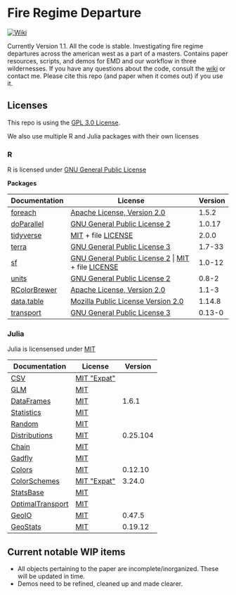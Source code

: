 # Fire Regime Departure
[![Wiki](https://img.shields.io/badge/Wiki)](https://github.com/souma4/Fire_Regime_Departure/wiki)


Currently Version 1.1. All the code is stable.
Investigating fire regime departures across the american west as a part of a masters. Contains paper resources, scripts, and demos for EMD and our workflow in three wildernesses. If you have any questions about the code, consult the [wiki](https://github.com/souma4/Fire_Regime_Departure/wiki) or contact me. Please cite this repo (and paper when it comes out) if you use it.

## Licenses

This repo is using the [GPL 3.0 License](https://github.com/souma4/Fire_Regime_Departure?tab=GPL-3.0-1-ov-file#readme).

We also use multiple R and Julia packages with their own licenses

### R

R is licensed under [GNU General Public License](https://www.r-project.org/COPYING)

**Packages**

| Documentation | License | Version |
| --- | --- | --- |
| [foreach](https://cran.r-project.org/web/packages/foreach/foreach.pdf)   | [Apache License, Version 2.0](https://www.apache.org/licenses/LICENSE-2.0) | 1.5.2 |
| [doParallel](https://cran.r-project.org/web/packages/doParallel/index.html) | [GNU General Public License 2](https://cran.r-project.org/web/licenses/GPL-2) | 1.0.17 |
| [tidyverse](https://cran.r-project.org/web/packages/tidyverse/tidyverse.pdf) | [MIT](https://cran.r-project.org/web/licenses/MIT) + file [LICENSE](https://cran.r-project.org/web/packages/tidyverse/LICENSE) | 2.0.0 |
| [terra](https://cran.r-project.org/web/packages/terra/terra.pdf) | [GNU General Public License 3](https://cran.r-project.org/web/licenses/GPL-3) | 1.7-33 |
| [sf](https://cran.r-project.org/web/packages/sf/sf.pdf)  | [GNU General Public License 2](https://cran.r-project.org/web/licenses/GPL-2) &#124; [MIT](https://cran.r-project.org/web/licenses/MIT) + file [LICENSE](https://cran.r-project.org/web/packages/sf/LICENSE) | 1.0-12 |
| [units](https://cran.r-project.org/web/packages/units/units.pdf) | [GNU General Public License 2](https://cran.r-project.org/web/licenses/GPL-2) | 0.8-2 |
| [RColorBrewer](https://cran.r-project.org/web/packages/RColorBrewer/RColorBrewer.pdf) | [Apache License, Version 2.0](https://www.apache.org/licenses/LICENSE-2.0) | 1.1-3 |
| [data.table](https://cran.r-project.org/web/packages/data.table/data.table.pdf) | [Mozilla Public License Version 2.0](https://cran.r-project.org/web/packages/data.table/LICENSE) | 1.14.8 |
| [transport](https://cran.r-project.org/web/packages/transport/index.html) | [GNU General Public License 3](https://cran.r-project.org/web/licenses/GPL-3) | 0.13-0 |

### Julia

Julia is licensensed under [MIT](https://github.com/JuliaLang/julia/blob/master/LICENSE.md)

| Documentation | License | Version |
| --- | --- | --- |
| [CSV](https://csv.juliadata.org/stable/) |[MIT "Expat"](https://github.com/JuliaData/CSV.jl?tab=License-1-ov-file#readme) | |
| [GLM](https://juliastats.org/GLM.jl/stable/) |[MIT](https://github.com/JuliaStats/GLM.jl?tab=License-1-ov-file#readme) | |
| [DataFrames](https://dataframes.juliadata.org/stable/) |[MIT](https://github.com/JuliaData/DataFrames.jl?tab=License-1-ov-file#readme) | 1.6.1 |
| [Statistics](https://github.com/JuliaStats/Statistics.jl) |[MIT](https://github.com/JuliaStats/Statistics.jl?tab=License-1-ov-file#readme) | |
| [Random](https://docs.julialang.org/en/v1/stdlib/Random/) |[MIT](https://github.com/JuliaLang/julia/blob/master/LICENSE.md) | |
| [Distributions](https://juliastats.org/Distributions.jl/stable/) |[MIT](https://github.com/JuliaStats/Distributions.jl?tab=License-1-ov-file#readme) | 0.25.104 |
| [Chain](https://github.com/jkrumbiegel/Chain.jl?tab=readme-ov-file) |[MIT](https://github.com/jkrumbiegel/Chain.jl?tab=MIT-1-ov-file#readme) | |
| [Gadfly](https://gadflyjl.org/stable/) |[MIT](https://github.com/GiovineItalia/Gadfly.jl?tab=License-1-ov-file#readme) | |
| [Colors](https://juliagraphics.github.io/Colors.jl/stable/) |[MIT](https://github.com/JuliaGraphics/Colors.jl?tab=License-1-ov-file#readme) | 0.12.10 |
| [ColorSchemes](https://juliagraphics.github.io/ColorSchemes.jl/stable/) |[MIT "Expat"](https://github.com/JuliaGraphics/ColorSchemes.jl?tab=License-1-ov-file#readme) | 3.24.0 |
| [StatsBase](https://juliastats.org/StatsBase.jl/stable/) |[MIT](https://github.com/JuliaStats/StatsBase.jl?tab=License-1-ov-file#readme) | |
| [OptimalTransport](https://juliaoptimaltransport.github.io/OptimalTransport.jl/stable/) |[MIT](https://github.com/JuliaOptimalTransport/OptimalTransport.jl?tab=MIT-1-ov-file#readme) | |P
| [GeoIO](https://github.com/JuliaEarth/GeoIO.jl?tab=readme-ov-file) |[MIT](https://github.com/JuliaEarth/GeoIO.jl?tab=MIT-1-ov-file#readme) | 0.47.5 |
| [GeoStats](https://juliaearth.github.io/GeoStatsDocs/stable/) |[MIT](https://github.com/JuliaEarth/GeoStats.jl?tab=MIT-1-ov-file#readme) | 0.19.12 |

## Current notable WIP items

- All objects pertaining to the paper are incomplete/inorganized. These will be updated in time.
- Demos need to be refined, cleaned up and made clearer.
